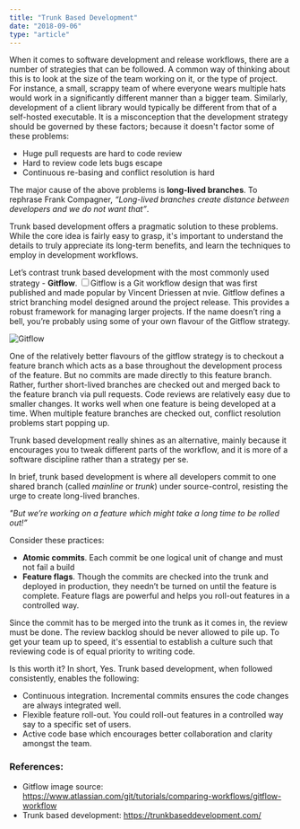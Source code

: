 ```yaml
---
title: "Trunk Based Development"
date: "2018-09-06"
type: "article"
---
```


When it comes to software development and release workflows, there are a number of strategies that can be followed. A common way of thinking about this
is to look at the size of the team working on it, or the type of project. For instance, a small, scrappy team of where everyone wears multiple hats would
work in a significantly different manner than a bigger team. Similarly, development of a client library would typically be different from that of a self-hosted
executable. It is a misconception that the development strategy should be governed by these factors; because it doesn't factor some of these problems:

- Huge pull requests are hard to code review
- Hard to review code lets bugs escape
- Continuous re-basing and conflict resolution is hard

The major cause of the above problems is __long-lived branches__. To rephrase Frank Compagner, _“Long-lived branches create distance between developers and we do not want that”_.

<span class="newthought">Trunk based development offers</span> a pragmatic solution to these problems. While the core idea is fairly easy to grasp,
it's important to understand the details to truly appreciate its long-term benefits, and learn the techniques to employ in development workflows.

Let’s contrast trunk based development with the most commonly used strategy - **Gitflow**. <label for="sn-git-flow" class="margin-toggle sidenote-number"></label></span><input type="checkbox" id="sn-git-flow" class="margin-toggle"/><span class="sidenote">Gitflow is a Git workflow design that was first published and made popular by Vincent Driessen at nvie. Gitflow defines a strict branching model designed around the project release. This provides a robust framework for managing larger projects.</span> If the name doesn’t ring a bell, you’re probably using some of your own flavour of the Gitflow strategy.


![Gitflow](/assets/trunk-based-development-git-flow.svg)

One of the relatively better flavours of the gitflow strategy is to checkout a feature branch which acts as a base throughout the development process of the feature. But no commits are made directly to this feature branch. Rather, further short-lived branches are checked out and merged back to the feature branch via pull requests. Code reviews are relatively easy due to smaller changes. It works well when one feature is being developed at a time. When multiple feature branches are checked out, conflict resolution problems start popping up.

Trunk based development really shines as an alternative, mainly because it encourages you to tweak different parts of the workflow, and
it is more of a software discipline rather than a strategy per se.

In brief, trunk based development is where all developers commit to one shared branch (called _mainline_ or _trunk_) under source-control, resisting the urge to create long-lived branches.

_"But we’re working on a feature which might take a long time to be rolled out!”_

Consider these practices:

  - **Atomic commits**. Each commit be one logical unit of change and must not fail a build
  - **Feature flags**. Though the commits are checked into the trunk and deployed in production, they needn’t be turned on until the feature is complete. Feature flags are powerful and helps you roll-out features in a controlled way.

Since the commit has to be merged into the trunk as it comes in, the review must be done.
The review backlog should be never allowed to pile up. To get your team up to speed, it's essential to establish a culture such that reviewing code is
of equal priority to writing code.

Is this worth it? In short, Yes. Trunk based development, when followed consistently, enables the following:

- Continuous integration. Incremental commits ensures the code changes are always integrated well.
- Flexible feature roll-out. You could roll-out features in a controlled way say to a specific set of users.
- Active code base which encourages better collaboration and clarity amongst the team.


### References:

-  Gitflow image source: https://www.atlassian.com/git/tutorials/comparing-workflows/gitflow-workflow
- Trunk based development: https://trunkbaseddevelopment.com/
